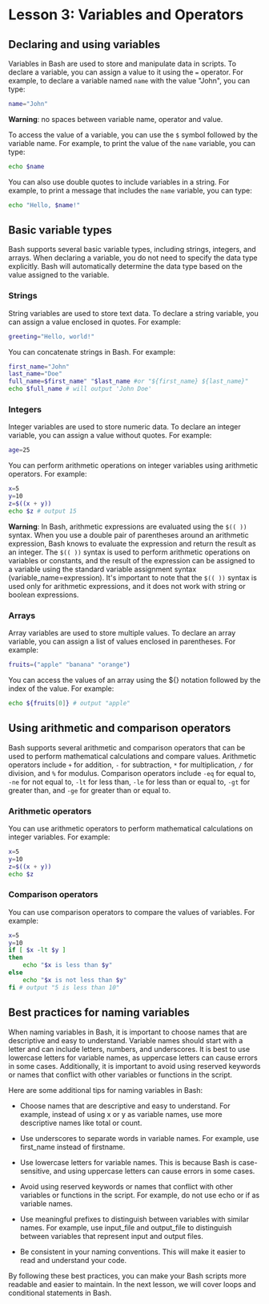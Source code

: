# Lesson 3: Variables and Operators

## Declaring and using variables

Variables in Bash are used to store and manipulate data in scripts. To declare a variable, you can assign a value to it using the `=` operator. For example, to declare a variable named `name` with the value "John", you can type:
```bash
name="John"
```
**Warning**: no spaces between variable name, operator and value.


To access the value of a variable, you can use the `$` symbol followed by the variable name. For example, to print the value of the `name` variable, you can type: 
```bash
echo $name
```
You can also use double quotes to include variables in a string. For example, to print a message that includes the `name` variable, you can type: 
```bash
echo "Hello, $name!"
```
## Basic variable types

Bash supports several basic variable types, including strings, integers, and arrays. When declaring a variable, you do not need to specify the data type explicitly. Bash will automatically determine the data type based on the value assigned to the variable.

### Strings

String variables are used to store text data. To declare a string variable, you can assign a value enclosed in quotes. For example:

```bash
greeting="Hello, world!"
```
You can concatenate strings in Bash. For example:
```bash
first_name="John"
last_name="Doe"
full_name=$first_name" "$last_name #or "${first_name} ${last_name}"
echo $full_name # will output 'John Doe'
```
### Integers

Integer variables are used to store numeric data. To declare an integer variable, you can assign a value without quotes. For example:
```bash
age=25
```
You can perform arithmetic operations on integer variables using arithmetic operators. For example:
```bash
x=5
y=10
z=$((x + y))
echo $z # output 15
```
**Warning**: In Bash, arithmetic expressions are evaluated using the `$(( ))` syntax. When you use a double pair of parentheses around an arithmetic expression, Bash knows to evaluate the expression and return the result as an integer. The `$(( ))` syntax is used to perform arithmetic operations on variables or constants, and the result of the expression can be assigned to a variable using the standard variable assignment syntax (variable_name=expression). It's important to note that the `$(( ))` syntax is used only for arithmetic expressions, and it does not work with string or boolean expressions. 

### Arrays

Array variables are used to store multiple values. To declare an array variable, you can assign a list of values enclosed in parentheses. For example:

```bash
fruits=("apple" "banana" "orange")
```
You can access the values of an array using the ${} notation followed by the index of the value. For example:
```bash
echo ${fruits[0]} # output "apple"
```

## Using arithmetic and comparison operators

Bash supports several arithmetic and comparison operators that can be used to perform mathematical calculations and compare values. Arithmetic operators include `+` for addition, `-` for subtraction, `*` for multiplication, `/` for division, and `%` for modulus. Comparison operators include `-eq` for equal to, `-ne` for not equal to, `-lt` for less than, `-le` for less than or equal to, `-gt` for greater than, and `-ge` for greater than or equal to.

### Arithmetic operators

You can use arithmetic operators to perform mathematical calculations on integer variables. For example:
```bash
x=5
y=10
z=$((x + y))
echo $z
```
### Comparison operators

You can use comparison operators to compare the values of variables. For example:

```bash
x=5
y=10
if [ $x -lt $y ]
then
    echo "$x is less than $y"
else
    echo "$x is not less than $y"
fi # output "5 is less than 10"
```

## Best practices for naming variables

When naming variables in Bash, it is important to choose names that are descriptive and easy to understand. Variable names should start with a letter and can include letters, numbers, and underscores. It is best to use lowercase letters for variable names, as uppercase letters can cause errors in some cases. Additionally, it is important to avoid using reserved keywords or names that conflict with other variables or functions in the script.

Here are some additional tips for naming variables in Bash:

- Choose names that are descriptive and easy to understand. For example, instead of using x or y as variable names, use more descriptive names like total or count.

- Use underscores to separate words in variable names. For example, use first_name instead of firstname.

- Use lowercase letters for variable names. This is because Bash is case-sensitive, and using uppercase letters can cause errors in some cases.

- Avoid using reserved keywords or names that conflict with other variables or functions in the script. For example, do not use echo or if as variable names.

- Use meaningful prefixes to distinguish between variables with similar names. For example, use input_file and output_file to distinguish between variables that represent input and output files.

- Be consistent in your naming conventions. This will make it easier to read and understand your code.

By following these best practices, you can make your Bash scripts more readable and easier to maintain. In the next lesson, we will cover loops and conditional statements in Bash.